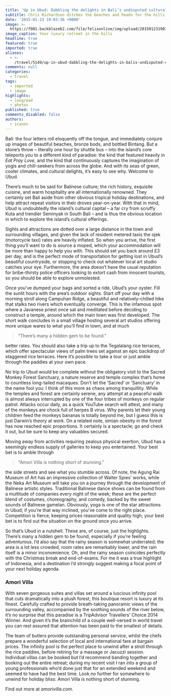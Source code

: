 ```yaml
---
title: 'Up in Ubud: Dabbling the delights in Bali’s undisputed cultural capital'
subtitle: Chris Richardson ditches the beaches and heads for the hills
date: '2015-01-23 19:03:36 +0000'
image: >-
  https://f001.backblazeb2.com/file/felixonline/img/upload/201501231903-jyg11-screen-shot-2015-01-23-at-19.02.48.png
image_caption: Your luxury retreat in the hills
headline: true
featured: true
imported: true
aliases:
  - >-
    /travel/5149/up-in-ubud-dabbling-the-delights-in-balis-undisputed-cultural-capital
comments: null
categories:
  - travel
tags:
  - imported
  - image
highlights:
  - longread
  - photos
published: true
comments_disabled: false
authors:
  - icanon
---
```


Bali: the four letters roll eloquently off the tongue, and immediately conjure up images of beautiful beaches, bronze bods, and bottled Bintang. But a stone’s throw – literally one hour by shuttle bus – into the island’s core teleports you to a different kind of paradise: the kind that featured heavily in _Eat Pray Love_, and the kind that continuously captures the imagination of yogis and chill-seekers from across the globe. And with its seas of green, cooler climates, and cultural delights, it’s easy to see why. Welcome to Ubud.

There’s much to be said for Balinese culture; the rich history, exquisite cuisine, and warm hospitality are all internationally renowned. They certainly set Bali aside from other obvious tropical holiday destinations, and help attract repeat visitors in their droves year-on-year. With that in mind, Ubud is undoubtedly the island’s cultural capital – a far cry from scruffy Kuta and trendier Seminyak in South Bali – and is thus the obvious location in which to explore the island’s cultural offerings.

Sights and attractions are dotted over a large distance in the town and surrounding villages, and given the lack of resident metered taxis the ojek (motorcycle taxi) rates are heavily inflated. So when you arrive, the first thing you’ll want to do is source a moped, which your accommodation will be more than happy to help you with. This should set you back around £3 per day, and is the perfect mode of transportation for getting lost in Ubud’s beautiful countryside, or stopping to check out whatever local art studio catches your eye. Furthermore, the area doesn’t have the usual reputation for bribe-thirsty police officers looking to extort cash from innocent tourists, so you should be able to explore unmolested.

Once you’ve dumped your bags and sorted a ride, Ubud’s your oyster. Fill the sunlit hours with the area’s outdoor sights. Start off your day with a morning stroll along Campuhan Ridge, a beautiful and relatively-chilled hike that stalks two rivers which eventually converge. This is the infamous spot where a Javanese priest once sat and meditated before deciding to construct a temple, around which the main town was first developed. The short walk concludes in a small village hosting several art studios offering more unique wares to what you’ll find in town, and at much

> "There’s many a hidden gem to be found."

better rates. You should also take a trip up to the Tegalalang rice terraces, which offer spectacular views of palm trees set against an epic backdrop of staggered rice terraces. Here it’s possible to take a tour or just amble through the paddies at your own pace.

No trip to Ubud would be complete without the obligatory visit to the Sacred Monkey Forest Sanctuary, a nature reserve and temple complex that’s home to countless long-tailed macaques. Don’t let the ‘Sacred’ or ‘Sanctuary’ in the name fool you: I think of this more as chaos among tranquillity. While the temples and forest are certainly serene, any attempt at a peaceful walk is almost always interrupted by one of the four tribes of monkeys on regular patrol. Attacks occur daily, as a quick YouTube search will attest, and many of the monkeys are chock full of herpes B virus. Why parents let their young children feed the monkeys bananas is totally beyond me, but I guess this is just Darwin’s theory at work. On a related note, simian obesity in the forest has now reached epic proportions. It certainly is a spectacle; go and check it out, but be sure to keep any valuables secured.

Moving away from activities requiring zealous physical exertion, Ubud has a seemingly endless supply of galleries to keep you entertained. Your best bet is to amble through

> "Amori Villa is nothing short of stunning."

the side streets and see what you stumble across. Of note, the Agung Rai Museum of Art has an impressive collection of Walter Spies’ works, while the Neka Art Museum will take you on a journey through the development of Balinese artistic styles. Traditional Balinese dance shows can be found from a multitude of companies every night of the week; these are the perfect blend of costumes, choreography, and comedy, backed by the sweet sounds of Balinese gamelan. Obviously, yoga is one of the star attractions in Ubud; if you’re that way inclined, you’ve come to the right place. Competition is fierce, keeping prices reasonable and quality high; your best bet is to find out the situation on the ground once you arrive.

So that’s Ubud in a nutshell. These are, of course, just the highlights. There’s many a hidden gem to be found, especially if you’re feeling adventurous. I’d also say that the rainy season is somewhat underrated; the area is a lot less crowded, room rates are remarkably lower, and the rain itself is a minor inconvenience. Oh, and the rainy season coincides perfectly with the Christmas break and end-of-exams. For me it was a true highlight of Indonesia, and a destination I’d strongly suggest making a focal point of your next holiday agenda.

### Amori Villa

With seven gorgeous suites and villas set around a luscious infinity pool that cuts dramatically into a plush forest, this boutique resort is luxury at its finest. Carefully crafted to provide breath-taking panoramic views of the surrounding valley, accompanied by the soothing sounds of the river below, it’s no surprise that this paradise is a TripAdvisor Travellers’ Choice 2014 Winner. And given it’s the brainchild of a couple well-versed in world travel you can rest assured that attention has been paid to the smallest of details.

The team of butlers provide outstanding personal service, whilst the chefs prepare a wonderful selection of local and international fare at bargain prices. The infinity pool is the perfect place to unwind after a stroll through the rice paddies, before retiring for a massage or Jacuzzi session. Individual villas can be booked but I’d recommend banding together and booking out the entire retreat; during my recent visit I ran into a group of young professionals who’d done just that for an extended weekend and seemed to have had the best time. Look no further for somewhere to unwind for holiday bliss: Amori Villa is nothing short of stunning.

Find out more at _amorivilla.com_.
